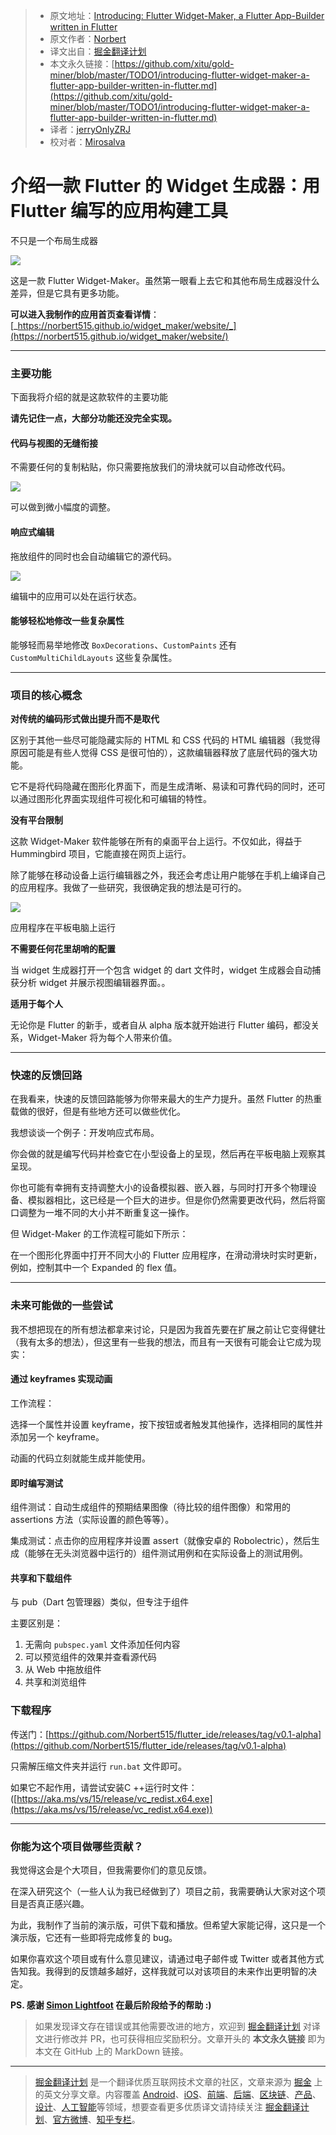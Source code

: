 > * 原文地址：[Introducing: Flutter Widget-Maker, a Flutter App-Builder written in Flutter](https://medium.com/flutter-community/introducing-flutter-widget-maker-a-flutter-app-builder-written-in-flutter-231e8d959348)
> * 原文作者：[Norbert](https://medium.com/@norbertkozsir)
> * 译文出自：[掘金翻译计划](https://github.com/xitu/gold-miner)
> * 本文永久链接：[https://github.com/xitu/gold-miner/blob/master/TODO1/introducing-flutter-widget-maker-a-flutter-app-builder-written-in-flutter.md](https://github.com/xitu/gold-miner/blob/master/TODO1/introducing-flutter-widget-maker-a-flutter-app-builder-written-in-flutter.md)
> * 译者：[jerryOnlyZRJ](https://github.com/jerryOnlyZRJ)
> * 校对者：[Mirosalva](https://github.com/Mirosalva)

# 介绍一款 Flutter 的 Widget 生成器：用 Flutter 编写的应用构建工具

不只是一个布局生成器

![](https://cdn-images-1.medium.com/max/1600/1*bZoLu2GwC2seNXdAJ0i7Ow.gif)

这是一款 Flutter Widget-Maker。虽然第一眼看上去它和其他布局生成器没什么差异，但是它具有更多功能。

**可以进入我制作的应用首页查看详情**：[_https://norbert515.github.io/widget_maker/website/_](https://norbert515.github.io/widget_maker/website/)

* * *

### 主要功能

下面我将介绍的就是这款软件的主要功能

**请先记住一点，大部分功能还没完全实现。**

#### 代码与视图的无缝衔接

不需要任何的复制粘贴，你只需要拖放我们的滑块就可以自动修改代码。

![](https://cdn-images-1.medium.com/max/1600/1*9CAO5kdRqpZ3KKyQtjY4UA.gif)

可以做到微小幅度的调整。

#### 响应式编辑

拖放组件的同时也会自动编辑它的源代码。

![](https://cdn-images-1.medium.com/max/1600/1*H3F9CwctvzaFkfcSDiXKHQ.gif)

编辑中的应用可以处在运行状态。

#### 能够轻松地修改一些复杂属性

能够轻而易举地修改 `BoxDecorations`、`CustomPaints` 还有 `CustomMultiChildLayouts` 这些复杂属性。

* * *

### 项目的核心概念

**对传统的编码形式做出提升而不是取代**

区别于其他一些尽可能隐藏实际的 HTML 和 CSS 代码的 HTML 编辑器（我觉得原因可能是有些人觉得 CSS 是很可怕的），这款编辑器释放了底层代码的强大功能。

它不是将代码隐藏在图形化界面下，而是生成清晰、易读和可靠代码的同时，还可以通过图形化界面实现组件可视化和可编辑的特性。

**没有平台限制**

这款 Widget-Maker 软件能够在所有的桌面平台上运行。不仅如此，得益于 Hummingbird 项目，它能直接在网页上运行。

除了能够在移动设备上运行编辑器之外，我还会考虑让用户能够在手机上编译自己的应用程序。我做了一些研究，我很确定我的想法是可行的。

![](https://cdn-images-1.medium.com/max/1600/1*tZoNGhSjm0GUk-vmTGQI0Q.gif)

应用程序在平板电脑上运行

**不需要任何花里胡哨的配置**

当 widget 生成器打开一个包含 widget 的 dart 文件时，widget 生成器会自动捕获分析 widget 并展示视图编辑器界面。。

**适用于每个人**

无论你是 Flutter 的新手，或者自从 alpha 版本就开始进行 Flutter 编码，都没关系，Widget-Maker 将为每个人带来价值。

* * *

### 快速的反馈回路

在我看来，快速的反馈回路能够为你带来最大的生产力提升。虽然 Flutter 的热重载做的很好，但是有些地方还可以做些优化。

我想谈谈一个例子：开发响应式布局。

你会做的就是编写代码并检查它在小型设备上的呈现，然后再在平板电脑上观察其呈现。

你也可能有幸拥有支持调整大小的设备模拟器、嵌入器，与同时打开多个物理设备、模拟器相比，这已经是一个巨大的进步。但是你仍然需要更改代码，然后将窗口调整为一堆不同的大小并不断重复这一操作。

但 Widget-Maker 的工作流程可能如下所示：

在一个图形化界面中打开不同大小的 Flutter 应用程序，在滑动滑块时实时更新，例如，控制其中一个 Expanded 的 flex 值。

* * *

### 未来可能做的一些尝试

我不想把现在的所有想法都拿来讨论，只是因为我首先要在扩展之前让它变得健壮（我有太多的想法），但这里有一些我的想法，而且有一天很有可能会让它成为现实：

#### 通过 keyframes 实现动画

工作流程：

选择一个属性并设置 keyframe，按下按钮或者触发其他操作，选择相同的属性并添加另一个 keyframe。

动画的代码立刻就能生成并能使用。

#### 即时编写测试

组件测试：自动生成组件的预期结果图像（待比较的组件图像）和常用的 assertions 方法（实际设置的颜色等等）。

集成测试：点击你的应用程序并设置 assert（就像安卓的 Robolectric），然后生成（能够在无头浏览器中运行的）组件测试用例和在实际设备上的测试用例。

#### 共享和下载组件

与 pub（Dart 包管理器）类似，但专注于组件

主要区别是：

1.  无需向 `pubspec.yaml` 文件添加任何内容
2.  可以预览组件的效果并查看源代码
3.  从 Web 中拖放组件
4.  共享和浏览组件

### 下载程序

传送门：[https://github.com/Norbert515/flutter_ide/releases/tag/v0.1-alpha](https://github.com/Norbert515/flutter_ide/releases/tag/v0.1-alpha)

只需解压缩文件夹并运行 `run.bat` 文件即可。

如果它不起作用，请尝试安装C ++运行时文件：([https://aka.ms/vs/15/release/vc_redist.x64.exe](https://aka.ms/vs/15/release/vc_redist.x64.exe))

* * *

### 你能为这个项目做哪些贡献？

我觉得这会是个大项目，但我需要你们的意见反馈。

在深入研究这个（一些人认为我已经做到了）项目之前，我需要确认大家对这个项目是否真正感兴趣。

为此，我制作了当前的演示版，可供下载和播放。但希望大家能记得，这只是一个演示版，它还有一些即将完成修复的 bug。

如果你喜欢这个项目或有什么意见建议，请通过电子邮件或 Twitter 或者其他方式告知我。我得到的反馈越多越好，这样我就可以对该项目的未来作出更明智的决定。

**PS. 感谢 [Simon Lightfoot](https://twitter.com/devangelslondon?lang=en) 在最后阶段给予的帮助 :)**

> 如果发现译文存在错误或其他需要改进的地方，欢迎到 [掘金翻译计划](https://github.com/xitu/gold-miner) 对译文进行修改并 PR，也可获得相应奖励积分。文章开头的 **本文永久链接** 即为本文在 GitHub 上的 MarkDown 链接。

---

> [掘金翻译计划](https://github.com/xitu/gold-miner) 是一个翻译优质互联网技术文章的社区，文章来源为 [掘金](https://juejin.im) 上的英文分享文章。内容覆盖 [Android](https://github.com/xitu/gold-miner#android)、[iOS](https://github.com/xitu/gold-miner#ios)、[前端](https://github.com/xitu/gold-miner#前端)、[后端](https://github.com/xitu/gold-miner#后端)、[区块链](https://github.com/xitu/gold-miner#区块链)、[产品](https://github.com/xitu/gold-miner#产品)、[设计](https://github.com/xitu/gold-miner#设计)、[人工智能](https://github.com/xitu/gold-miner#人工智能)等领域，想要查看更多优质译文请持续关注 [掘金翻译计划](https://github.com/xitu/gold-miner)、[官方微博](http://weibo.com/juejinfanyi)、[知乎专栏](https://zhuanlan.zhihu.com/juejinfanyi)。
